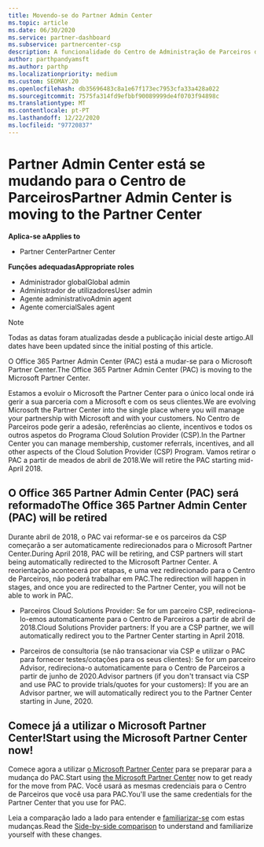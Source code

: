 ```yaml
---
title: Movendo-se do Partner Admin Center
ms.topic: article
ms.date: 06/30/2020
ms.service: partner-dashboard
ms.subservice: partnercenter-csp
description: A funcionalidade do Centro de Administração de Parceiros do Office 365 está a mudar-se para o Partner Center. Saiba o que isto significa e como pode fazer as coisas no Partner Center.
author: parthpandyamsft
ms.author: parthp
ms.localizationpriority: medium
ms.custom: SEOMAY.20
ms.openlocfilehash: db35696483c8a1e67f173ec7953cfa33a428a022
ms.sourcegitcommit: 7575fa314fd9efbbf90089999de4f0703f94898c
ms.translationtype: MT
ms.contentlocale: pt-PT
ms.lasthandoff: 12/22/2020
ms.locfileid: "97720837"
---
```

# <a name="partner-admin-center-is-moving-to-the-partner-center"></a><span data-ttu-id="f6c2b-104">Partner Admin Center está se mudando para o Centro de Parceiros</span><span class="sxs-lookup"><span data-stu-id="f6c2b-104">Partner Admin Center is moving to the Partner Center</span></span>

<span data-ttu-id="f6c2b-105">**Aplica-se a**</span><span class="sxs-lookup"><span data-stu-id="f6c2b-105">**Applies to**</span></span>

- <span data-ttu-id="f6c2b-106">Partner Center</span><span class="sxs-lookup"><span data-stu-id="f6c2b-106">Partner Center</span></span>

<span data-ttu-id="f6c2b-107">**Funções adequadas**</span><span class="sxs-lookup"><span data-stu-id="f6c2b-107">**Appropriate roles**</span></span>
- <span data-ttu-id="f6c2b-108">Administrador global</span><span class="sxs-lookup"><span data-stu-id="f6c2b-108">Global admin</span></span>
- <span data-ttu-id="f6c2b-109">Administrador de utilizadores</span><span class="sxs-lookup"><span data-stu-id="f6c2b-109">User admin</span></span>
- <span data-ttu-id="f6c2b-110">Agente administrativo</span><span class="sxs-lookup"><span data-stu-id="f6c2b-110">Admin agent</span></span>
- <span data-ttu-id="f6c2b-111">Agente comercial</span><span class="sxs-lookup"><span data-stu-id="f6c2b-111">Sales agent</span></span>

> [!NOTE]  
> <span data-ttu-id="f6c2b-112">Todas as datas foram atualizadas desde a publicação inicial deste artigo.</span><span class="sxs-lookup"><span data-stu-id="f6c2b-112">All dates have been updated since the initial posting of this article.</span></span>

<span data-ttu-id="f6c2b-113">O Office 365 Partner Admin Center (PAC) está a mudar-se para o Microsoft Partner Center.</span><span class="sxs-lookup"><span data-stu-id="f6c2b-113">The Office 365 Partner Admin Center (PAC) is moving to the Microsoft Partner Center.</span></span>

<span data-ttu-id="f6c2b-114">Estamos a evoluir o Microsoft the Partner Center para o único local onde irá gerir a sua parceria com a Microsoft e com os seus clientes.</span><span class="sxs-lookup"><span data-stu-id="f6c2b-114">We are evolving Microsoft the Partner Center into the single place where you will manage your partnership with Microsoft and with your customers.</span></span> <span data-ttu-id="f6c2b-115">No Centro de Parceiros pode gerir a adesão, referências ao cliente, incentivos e todos os outros aspetos do Programa Cloud Solution Provider (CSP).</span><span class="sxs-lookup"><span data-stu-id="f6c2b-115">In the Partner Center you can manage membership, customer referrals, incentives, and all other aspects of the Cloud Solution Provider (CSP) Program.</span></span> <span data-ttu-id="f6c2b-116">Vamos retirar o PAC a partir de meados de abril de 2018.</span><span class="sxs-lookup"><span data-stu-id="f6c2b-116">We will retire the PAC starting mid-April 2018.</span></span>

## <a name="the-office-365-partner-admin-center-pac-will-be-retired"></a><span data-ttu-id="f6c2b-117">O Office 365 Partner Admin Center (PAC) será reformado</span><span class="sxs-lookup"><span data-stu-id="f6c2b-117">The Office 365 Partner Admin Center (PAC) will be retired</span></span>

<span data-ttu-id="f6c2b-118">Durante abril de 2018, o PAC vai reformar-se e os parceiros da CSP começarão a ser automaticamente redirecionados para o Microsoft Partner Center.</span><span class="sxs-lookup"><span data-stu-id="f6c2b-118">During April 2018, PAC will be retiring, and CSP partners will start being automatically redirected to the Microsoft Partner Center.</span></span> <span data-ttu-id="f6c2b-119">A reorientação acontecerá por etapas, e uma vez redirecionado para o Centro de Parceiros, não poderá trabalhar em PAC.</span><span class="sxs-lookup"><span data-stu-id="f6c2b-119">The redirection will happen in stages, and once you are redirected to the Partner Center, you will not be able to work in PAC.</span></span> 

- <span data-ttu-id="f6c2b-120">Parceiros Cloud Solutions Provider: Se for um parceiro CSP, redireciona-lo-emos automaticamente para o Centro de Parceiros a partir de abril de 2018.</span><span class="sxs-lookup"><span data-stu-id="f6c2b-120">Cloud Solutions Provider partners: If you are a CSP partner, we will automatically redirect you to the Partner Center starting in April 2018.</span></span>

- <span data-ttu-id="f6c2b-121">Parceiros de consultoria (se não transacionar via CSP e utilizar o PAC para fornecer testes/cotações para os seus clientes): Se for um parceiro Advisor, redireciona-o automaticamente para o Centro de Parceiros a partir de junho de 2020.</span><span class="sxs-lookup"><span data-stu-id="f6c2b-121">Advisor partners (if you don't transact via CSP and use PAC to provide trials/quotes for your customers): If you are an Advisor partner, we will automatically redirect you to the Partner Center starting in June, 2020.</span></span>

## <a name="start-using-the-microsoft-partner-center-now"></a><span data-ttu-id="f6c2b-122">Comece já a utilizar o Microsoft Partner Center!</span><span class="sxs-lookup"><span data-stu-id="f6c2b-122">Start using the Microsoft Partner Center now!</span></span>

<span data-ttu-id="f6c2b-123">Comece agora a utilizar [o Microsoft Partner Center](https://partnercenter.microsoft.com/) para se preparar para a mudança do PAC.</span><span class="sxs-lookup"><span data-stu-id="f6c2b-123">Start using [the Microsoft Partner Center](https://partnercenter.microsoft.com/) now to get ready for the move from PAC.</span></span>  <span data-ttu-id="f6c2b-124">Você usará as mesmas credenciais para o Centro de Parceiros que você usa para PAC.</span><span class="sxs-lookup"><span data-stu-id="f6c2b-124">You'll use the same credentials for the Partner Center that you use for PAC.</span></span>

<span data-ttu-id="f6c2b-125">Leia a comparação lado a lado para entender e [familiarizar-se](moving-from-pac-to-pc.md) com estas mudanças.</span><span class="sxs-lookup"><span data-stu-id="f6c2b-125">Read the [Side-by-side comparison](moving-from-pac-to-pc.md) to understand and familiarize yourself with these changes.</span></span>